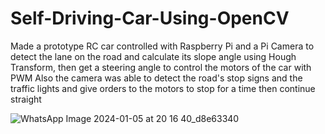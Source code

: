 # Self-Driving-Car-Using-OpenCV

Made a prototype RC car controlled with Raspberry Pi and a Pi Camera to detect the lane on the road and calculate its slope angle using Hough Transform, then get a steering angle to control the motors of the car with PWM
Also the camera was able to detect the road's stop signs and the traffic lights and give orders to the motors to stop for a time then continue straight

![WhatsApp Image 2024-01-05 at 20 16 40_d8e63340](https://github.com/Saker233/Self-Driving-Car-Using-OpenCV/assets/130178079/f2c5d24f-47e6-4664-9066-d206638072ea)

